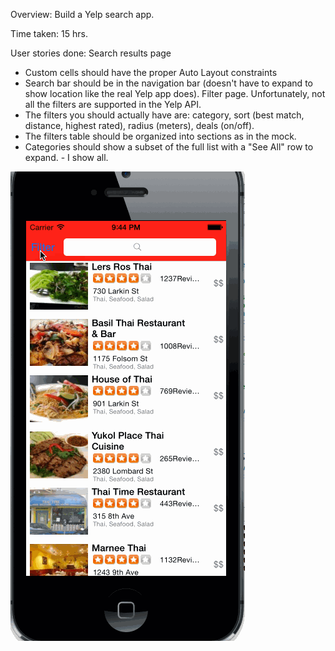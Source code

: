 Overview: Build a Yelp search app.

Time taken: 15 hrs.

User stories done:
Search results page
- Custom cells should have the proper Auto Layout constraints
- Search bar should be in the navigation bar (doesn't have to expand to show location like the real Yelp app does).
Filter page. Unfortunately, not all the filters are supported in the Yelp API.
- The filters you should actually have are: category, sort (best match, distance, highest rated), radius (meters), deals (on/off).
- The filters table should be organized into sections as in the mock.
- Categories should show a subset of the full list with a "See All" row to expand. - I show all.

![Yelp](yelp.gif)